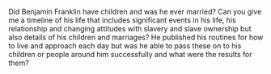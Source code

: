 Did Benjamin Franklin have children and was he ever married? 
Can you give me a timeline of his life that includes significant events in his life, his relationship and changing attitudes with slavery and slave ownership but also details of his children and marriages?
He published his routines for how to live and approach each day but was he able to pass these on to his children or people around him successfully and what were the results for them?